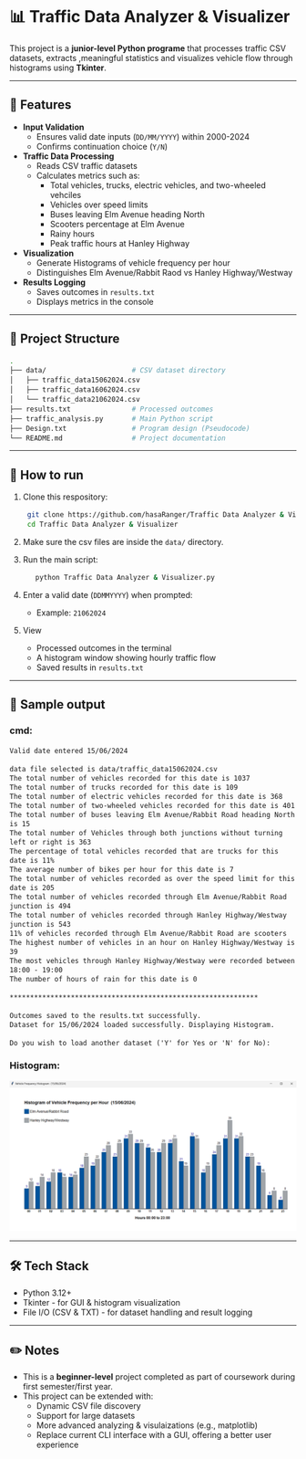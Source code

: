 # 📊 Traffic Data Analyzer & Visualizer

This project is a **junior-level Python programe** that processes traffic CSV datasets, extracts ,meaningful statistics and visualizes vehicle flow through histograms using **Tkinter**.

---

## 📌 Features 
- **Input Validation**
    - Ensures valid date inputs (`DD/MM/YYYY`) within 2000-2024
    - Confirms continuation choice (`Y/N`)
- **Traffic Data Processing**
    - Reads CSV traffic datasets
    - Calculates metrics such as:
        - Total vehicles, trucks, electric vehicles, and two-wheeled vehciles
        - Vehicles over speed limits
        - Buses leaving Elm Avenue heading North
        - Scooters percentage at Elm Avenue
        - Rainy hours
        - Peak traffic hours at Hanley Highway
- **Visualization**
    - Generate Histograms of vehicle frequency per hour
    - Distinguishes Elm Avenue/Rabbit Raod vs Hanley Highway/Westway
- **Results Logging**
    - Saves outcomes in `results.txt`
    - Displays metrics in the console

---

## 📁 Project Structure

```bash
.
├── data/                     # CSV dataset directory
│   ├── traffic_data15062024.csv
│   ├── traffic_data16062024.csv
│   └── traffic_data21062024.csv
├── results.txt               # Processed outcomes
├── traffic_analysis.py       # Main Python script
├── Design.txt                # Program design (Pseudocode)
└── README.md                 # Project documentation

```

---

## 🚀 How to run

1. Clone this respository:
   
   ```bash
    git clone https://github.com/hasaRanger/Traffic Data Analyzer & Visualizer
    cd Traffic Data Analyzer & Visualizer
   ```
   
2. Make sure the csv files are inside the `data/` directory.
3. Run the main script:

   ```bash
      python Traffic Data Analyzer & Visualizer.py
   ```

4. Enter a valid date (`DDMMYYYY`) when prompted:
   - Example: `21062024`
  
6. View
   - Processed outcomes in the terminal
   - A histogram window showing hourly traffic flow
   - Saved results in `results.txt`
  
---

## 📃 Sample output

### cmd:
```console
Valid date entered 15/06/2024

data file selected is data/traffic_data15062024.csv
The total number of vehicles recorded for this date is 1037
The total number of trucks recorded for this date is 109
The total number of electric vehicles recorded for this date is 368
The total number of two-wheeled vehicles recorded for this date is 401
The total number of buses leaving Elm Avenue/Rabbit Road heading North is 15
The total number of Vehicles through both junctions without turning left or right is 363
The percentage of total vehicles recorded that are trucks for this date is 11%
The average number of bikes per hour for this date is 7
The total number of vehicles recorded as over the speed limit for this date is 205
The total number of vehicles recorded through Elm Avenue/Rabbit Road junction is 494
The total number of vehicles recorded through Hanley Highway/Westway junction is 543
11% of vehicles recorded through Elm Avenue/Rabbit Road are scooters
The highest number of vehicles in an hour on Hanley Highway/Westway is 39
The most vehicles through Hanley Highway/Westway were recorded between 18:00 - 19:00
The number of hours of rain for this date is 0

*************************************************************

Outcomes saved to the results.txt successfully.
Dataset for 15/06/2024 loaded successfully. Displaying Histogram.

Do you wish to load another dataset ('Y' for Yes or 'N' for No):
```

### Histogram:

![histogram](sample/histogram_15062024.png)

---

## 🛠️ Tech Stack
- Python 3.12+
- Tkinter - for GUI & histogram visualization
- File I/O (CSV & TXT) - for dataset handling and result logging

---

## ✏️ Notes

- This is a **beginner-level** project completed as part of coursework during first semester/first year.
- This project can be extended with:
  - Dynamic CSV file discovery
  - Support for large datasets
  - More advanced analyzing & visulaizations (e.g., matplotlib)
  - Replace current CLI interface with a GUI, offering a better user experience





